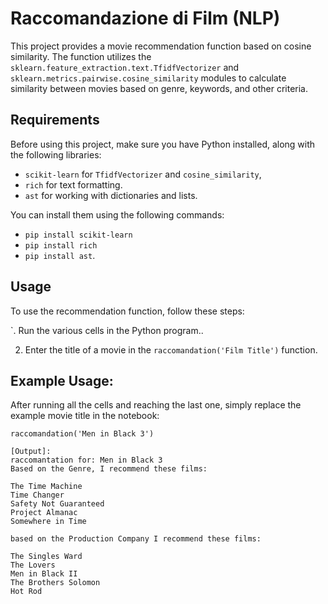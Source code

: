 # Raccomandazione di Film (NLP)

This project provides a movie recommendation function based on cosine similarity. The function utilizes the `sklearn.feature_extraction.text.TfidfVectorizer` and `sklearn.metrics.pairwise.cosine_similarity` modules to calculate similarity between movies based on genre, keywords, and other criteria.

## Requirements

Before using this project, make sure you have Python installed, along with the following libraries:

- `scikit-learn` for `TfidfVectorizer` and `cosine_similarity`,
- `rich` for text formatting.
- `ast`  for working with dictionaries and lists.
  
You can install them using the following commands:
- `pip install scikit-learn`
- `pip install rich` 
- `pip install ast`.

## Usage

To use the recommendation function, follow these steps:

`. Run the various cells in the Python program..

2. Enter the title of a movie in the  `raccomandation('Film Title')` function.

## Example Usage:
After running all the cells and reaching the last one, simply replace the example movie title in the notebook:
```
raccomandation('Men in Black 3')

[Output]:
raccomantation for: Men in Black 3
Based on the Genre, I recommend these films:

The Time Machine
Time Changer
Safety Not Guaranteed
Project Almanac
Somewhere in Time

based on the Production Company I recommend these films:

The Singles Ward
The Lovers
Men in Black II
The Brothers Solomon
Hot Rod

```
